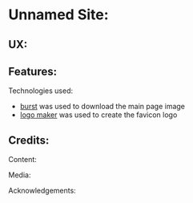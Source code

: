 Unnamed Site:
=============



UX:
---



Features:
---------



Technologies used:
* [burst](https://burst.shopify.com/) was used to download the main page image
* [logo maker](https://logomakr.com/) was used to create the favicon logo


Credits:
--------



Content:



Media:



Acknowledgements:


